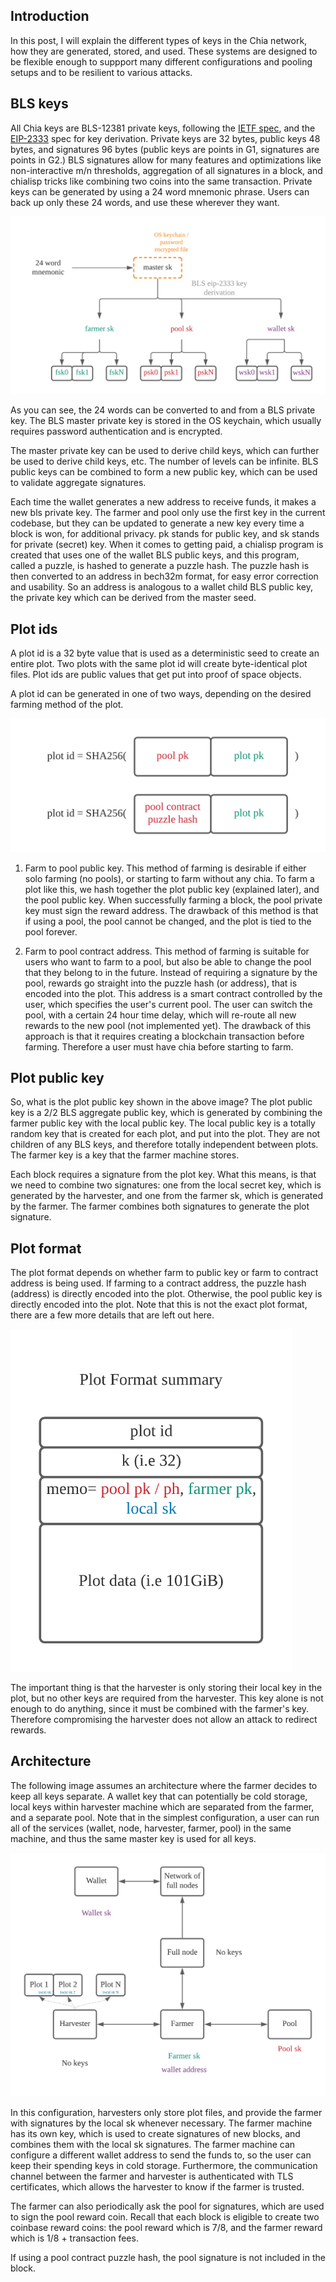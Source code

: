 ## Introduction

In this post, I will explain the different types of keys in the Chia network, how they are generated, stored, and used.
These systems are designed to be flexible enough to suppport many different configurations and pooling setups and to be resilient to various attacks.

## BLS keys

All Chia keys are BLS-12381 private keys, following the [IETF spec](https://datatracker.ietf.org/doc/draft-irtf-cfrg-bls-signature/), and the [EIP-2333](https://eips.ethereum.org/EIPS/eip-2333) spec for key derivation. Private keys are 32 bytes, public keys 48 bytes, and signatures 96 bytes (public keys are points in G1, signatures are points in G2.) BLS signatures allow for many features and optimizations like non-interactive m/n thresholds, aggregation of all signatures in a block, and chialisp tricks like combining two coins into the same transaction.
Private keys can be generated by using a 24 word mnemonic phrase. Users can back up only these 24 words, and use these wherever they want. 

![bls-keys](images/bls_key.png)


As you can see, the 24 words can be converted to and from a BLS private key. The BLS master private key is stored in the OS keychain, which usually requires password authentication and is encrypted. 

The master private key can be used to derive child keys, which can further be used to derive child keys, etc. The number of levels can be infinite.
BLS public keys can be combined to form a new public key, which can be used to validate aggregate signatures.


Each time the wallet generates a new address to receive funds, it makes a new bls private key.
The farmer and pool only use the first key in the current codebase, but they can be updated to generate a new key every time a block is won, for additional privacy.
pk stands for public key, and sk stands for private (secret) key.
When it comes to getting paid, a chialisp program is created that uses one of the wallet BLS public keys, and this program, called a puzzle, is hashed to generate a puzzle hash. 
The puzzle hash is then converted to an address in bech32m format, for easy error correction and usability. 
So an address is analogous to a wallet child BLS public key, the private key which can be derived from the master seed.


## Plot ids

A plot id is a 32 byte value that is used as a deterministic seed to create an entire plot. 
Two plots with the same plot id will create byte-identical plot files. 
Plot ids are public values that get put into proof of space objects.

A plot id can be generated in one of two ways, depending on the desired farming method of the plot. 


![plot-id](images/plot_ids.png)

1. Farm to pool public key. This method of farming is desirable if either solo farming (no pools), or starting to 
farm without any chia.
   To farm a plot like this, we hash together the plot public key (explained later), and the pool public key.
   When successfully farming a block, the pool private key must sign the reward address. 
   The drawback of this method is that if using a pool, the pool cannot be changed, and the plot is tied to the 
   pool forever.

2. Farm to pool contract address. This method of farming is suitable for users who want to farm to a pool, but also
be able to change the pool that they belong to in the future. Instead of requiring a signature by the pool, rewards
   go straight into the puzzle hash (or address), that is encoded into the plot. This address is a smart contract
   controlled by the user, which specifies the user's current pool. The user can switch the pool, with a certain 24 hour time delay, which will 
   re-route all new rewards to the new pool (not implemented yet). The drawback of this approach is that it requires
   creating a blockchain transaction before farming. Therefore a user must have chia before starting to farm.


## Plot public key

So, what is the plot public key shown in the above image? The plot public key is a 2/2 BLS aggregate public key, which
is generated by combining the farmer public key with the local public key.
The local public key is a totally random key that is created for each plot, and put into the plot. They are not children
of any BLS keys, and therefore totally independent between plots.
The farmer key is a key that the farmer machine stores.

Each block requires a signature from the plot key. What this means, is that we need to combine two signatures: one from the local secret key, which is generated by the harvester, and one from the
farmer sk, which is generated by the farmer. The farmer combines both signatures to generate the plot signature.



## Plot format

The plot format depends on whether farm to public key or farm to contract address is being used. If farming to a contract
address, the puzzle hash (address) is directly encoded into the plot. Otherwise, the pool public key is directly encoded into the plot.
Note that this is not the exact plot format, there are a few more details that are left out here.

<img src="images/plot_format.png" alt="drawing" width="450"/>

The important thing is that the harvester is only storing their local key in the plot, but no other keys are required
from the harvester. This key alone is not enough to do anything, since it must be combined with the farmer's key. 
Therefore compromising the harvester does not allow an attack to redirect rewards.




## Architecture

The following image assumes an architecture where the farmer decides to keep all keys separate. A wallet key that can potentially be cold storage, 
local keys within harvester machine which are separated from the farmer, and a separate pool.
Note that in the simplest configuration, a user can run all of the services (wallet, node, harvester, farmer, pool) in the same machine, and thus the same master key is used for all keys.


![plot-id](images/keys_architecture.png)


In this configuration, harvesters only store plot files, and provide the farmer with signatures by the local sk whenever necessary.
The farmer machine has its own key, which is used to create signatures of new blocks, and combines them with the local sk signatures.
The farmer machine can configure a different wallet address to send the funds to, so the user can keep their spending keys in cold storage.
Furthermore, the communication channel between the farmer and harvester is authenticated with TLS certificates, which allows the harvester to know if the farmer is trusted.

The farmer can also periodically ask the pool for signatures, which are used to sign the pool reward coin.
Recall that each block is eligible to create two coinbase reward coins: the pool reward which is 7/8, and the farmer reward which is 1/8 + transaction fees.

If using a pool contract puzzle hash, the pool signature is not included in the block.
